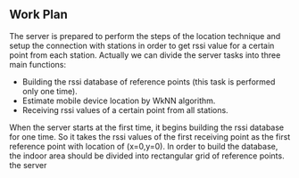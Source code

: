 ## Work Plan
The server is prepared to perform the steps of the location technique and setup the connection with stations in order to get rssi value for a certain point from each station. 
Actually we can divide the server tasks into three main functions:
  - Building the rssi database of reference points (this task is performed only one time).
  - Estimate mobile device location by WkNN algorithm.
  - Receiving rssi values of a certain point from all stations.

When the server starts at the first time, it begins building the rssi database for one time. So it takes the rssi values of the first receiving point  as the first reference point with location of (x=0,y=0).  In order to build the database, the indoor area should be divided into rectangular grid of reference points. the server 

